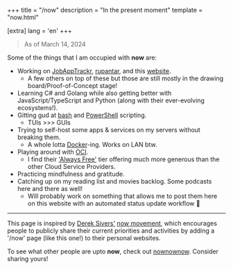 +++
title = "/now"
description = "In the present moment"
template = "now.html"

[extra]
lang = 'en'
+++

> <span class='natural-type'> As of March 14, 2024 </span>

Some of the things that I am occupied with **now** are:

- Working on [JobAppTrackr](https://github.com/Bhodrolok/JobAppTrackr), [rupantar](https://github.com/Bhodrolok/rupantar), and this [website](https://github.com/Bhodrolok/Bhodrolok.github.io). 
    - A few others on top of these but those are still mostly in the drawing board/Proof-of-Concept stage!
- Learning C# and Golang while also getting better with JavaScript/TypeScript and Python (along with their ever-evolving ecosystems!).  
- Gitting gud at [bash](https://www.man7.org/linux/man-pages/man1/bash.1.html) and [PowerShell](https://learn.microsoft.com/en-us/powershell/) scripting. 
   - TUIs >>> GUIs
- Trying to self-host some apps & services on my servers <span class='natural-type'>without breaking them.</span>
   - A whole lotta [Docker](https://xkcd.com/1988/)-ing. Works on LAN btw. 
- Playing around with [OCI](https://www.oracle.com/in/cloud/compute/virtual-machines/). 
   - I find their ['Always Free'](https://docs.oracle.com/en-us/iaas/Content/FreeTier/freetier_topic-Always_Free_Resources.htm) tier offering much more generous than the other Cloud Service Providers.   
- Practicing mindfulness and gratitude.
- Catching up on my reading list and movies backlog. Some podcasts here and there as well!
   - Will probably work on something that allows me to post them here on this website with an automated status update workflow 🚧

---

This page is inspired by [Derek Sivers'](https://sive.rs) [now movement](https://nownownow.com/about), which encourages people to publicly share their current priorities and activities by adding a '/now' page (like this one!) to their personal websites.

To see what other people are upto **now**, check out [nownownow](https://nownownow.com). Consider sharing yours!
